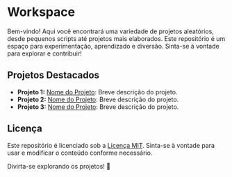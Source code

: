 # Workspace

Bem-vindo! Aqui você encontrará uma variedade de projetos aleatórios, desde pequenos scripts até projetos mais elaborados. Este repositório é um espaço para experimentação, aprendizado e diversão. Sinta-se à vontade para explorar e contribuir!

## Projetos Destacados

- **Projeto 1:** [Nome do Projeto](link_para_o_projeto): Breve descrição do projeto.
- **Projeto 2:** [Nome do Projeto](link_para_o_projeto): Breve descrição do projeto.
- **Projeto 3:** [Nome do Projeto](link_para_o_projeto): Breve descrição do projeto.

## Licença

Este repositório é licenciado sob a [Licença MIT](LICENSE). Sinta-se à vontade para usar e modificar o conteúdo conforme necessário.

Divirta-se explorando os projetos! 🚀
